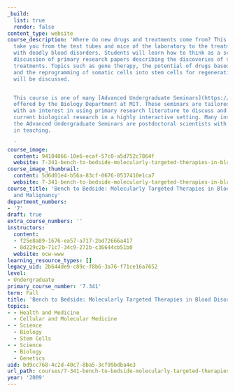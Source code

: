 ```yaml
---
_build:
  list: true
  render: false
content_type: website
course_description: 'Where do new drugs and treatments come from? This class will
  take you from the test tubes and mice of the laboratory to the treatment of patients
  with deadly blood disorders. Students will learn how to think as a scientist through
  discussion of primary research papers describing the discoveries of several novel
  treatments. Topics such as gene therapy, the potential of drugs based on RNA interference
  and the reprogramming of somatic cells into stem cells for regenerative medicine
  will be discussed.


  This course is one of many [Advanced Undergraduate Seminars](https://biology.mit.edu/undergraduate/course_listings/advanced_undergraduate_seminars)
  offered by the Biology Department at MIT. These seminars are tailored for students
  with an interest in using primary research literature to discuss and learn about
  current biological research in a highly interactive setting. Many instructors of
  the Advanced Undergraduate Seminars are postdoctoral scientists with a strong interest
  in teaching.

  '
course_image:
  content: 94184866-10e6-ecaf-57c0-a5d752c7864f
  website: 7-341-bench-to-bedside-molecularly-targeted-therapies-in-blood-disorders-and-malignancy-fall-2009
course_image_thumbnail:
  content: 5d6d01e4-b56a-83cf-0676-0537410e1ca7
  website: 7-341-bench-to-bedside-molecularly-targeted-therapies-in-blood-disorders-and-malignancy-fall-2009
course_title: 'Bench to Bedside: Molecularly Targeted Therapies in Blood Disorders
  and Malignancy'
department_numbers:
- '7'
draft: true
extra_course_numbers: ''
instructors:
  content:
  - f25e8a89-1676-ea57-a717-2bd72666a417
  - 8d229c2b-71c7-34c9-272b-c36644cb51b0
  website: ocw-www
learning_resource_types: []
legacy_uid: 2b644de9-c89c-f8b6-3a76-f71ce16a7652
level:
- Undergraduate
primary_course_number: '7.341'
term: Fall
title: 'Bench to Bedside: Molecularly Targeted Therapies in Blood Disorders and Malignancy'
topics:
- - Health and Medicine
  - Cellular and Molecular Medicine
- - Science
  - Biology
  - Stem Cells
- - Science
  - Biology
  - Genetics
uid: bd9cc768-4c2d-40c7-8ba5-3cf99bdba4e3
url_path: courses/7-341-bench-to-bedside-molecularly-targeted-therapies-in-blood-disorders-and-malignancy-fall-2009
year: '2009'
---
```

